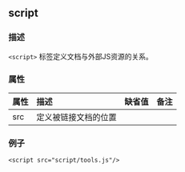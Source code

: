 ## script

### 描述

`<script>` 标签定义文档与外部JS资源的关系。


### 属性

| 属性 | 描述 |缺省值|备注|
| :-----| :---- |:---- |:---- |
|src|定义被链接文档的位置|||

### 例子
                          
	<script src="script/tools.js"/>  

